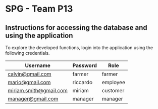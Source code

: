 # SPG - Team P13
## Instructions for accessing the database and using the application
To explore the developed functions, login into the application using the following credentials.

| Username               |  Password       |  Role      |
| ---------------        | --------------- | ---------- |
|calvin@gmail.com        | farmer          |   farmer   |
|mario@gmail.com         | riccardo        |  employee  |
|miriam.smith@gmail.com  | miriam          | customer   |
|manager@gmail.com       | manager         | manager    |
